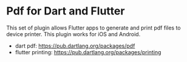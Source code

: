 # Pdf for Dart and Flutter

This set of plugin allows Flutter apps to generate and print pdf files to device printer.
This plugin works for iOS and Android.

* dart pdf: <https://pub.dartlang.org/packages/pdf>
* flutter printing: <https://pub.dartlang.org/packages/printing>
